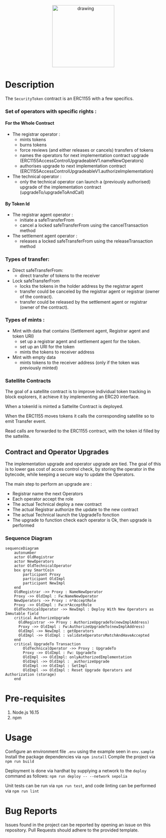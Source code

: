 <div align="center">
  <img src="https://www.cast-framework.com/wp-content/themes/forge-framework/img/logo-cast-w.svg" alt="drawing" width="200"/>
</div>

# Description

The `SecurityToken` contract is an ERC1155 with a few specifics.

### Set of operators with specific rights :

#### For the Whole Contract 
- The registrar operator :
    - mints tokens
    - burns tokens
    - force reviews (and either releases or cancels) transfers of tokens
    - names the operators for next implementation contract upgrade (ERC1155AccessControlUpgradeableV1.nameNewOperators)
    - authorises upgrade to next implementation contract (ERC1155AccessControlUpgradeableV1.authorizeImplementation)
- The technical operator :
    - only the technical operator can launch a (previously authorised) upgrade of the implementation contract (upgradeTo/upgradeToAndCall)

#### By Token Id
- The registrar agent operator :
    - initiate a safeTransferFrom
    - cancel a locked safeTransferFrom using the cancelTransaction method
- The settlement agent operator :
    - releases a locked safeTransferFrom using the releaseTransaction method


### Types of transfer:
- Direct safeTransferFrom:
    - direct transfer of tokens to the receiver
- Lock safeTransferFrom
    - locks the tokens in the holder address by the registrar agent
    - transfer could be canceled by the registrar agent or registrar (owner of the contract).
    - transfer could be released by the settlement agent or registrar (owner of the contract).

### Types of mints :
- Mint with data that contains (Settlement agent, Registrar agent and token URI)
    - set up a registrar agent and settlement agent for the token.
    - set up an URI for the token
    - mints the tokens to receiver address
- Mint with empty data
    - mints tokens to the receiver address (only if the token was previously minted)

### Satellite Contracts

The goal of a satellite contract is to improve individual token tracking in block explorers, it achieve it by implementing an ERC20 interface.

When a tokenId is minted a Sattelite Contract is deployed.

When the ERC1155 moves tokens it calls the corresponding satellite so to emit Transfer event. 

Read calls are forwarded to the ERC1155 contract, with the token id filled by the sattelite.

## Contract and Operator Upgrades

The implementation upgrade and operator upgrade are tied.
The goal of this is to lower gas cost of acces control check, by storing the operator in the bytecode, while keeping a secure way to update the Operators.

The main step to perform an upgrade are :

- Registrar name the next Operators
- Each operator accept the role
- The actual Technical deploy a new contract
- The actual Registrar authorize the update to the new contract
- The actual Technical launch the UpgradeTo fonction
- The upgrade to function check each operator is Ok, then upgrade is performed

### Sequence Diagram

```mermaid
sequenceDiagram
    autonumber
    actor OldRegistrar
    actor NewOperators
    actor OldTechnicalOperator
    box gray SmartCoin
        participant Proxy
        participant OldImpl
        participant NewImpl
    end
    OldRegistrar ->> Proxy : NameNewOperator
    Proxy ->> OldImpl : Fw:NameNewOperator
    NewOperators ->> Proxy : n*AcceptRole
    Proxy ->> OldImpl : Fw:n*AcceptRole
    OldTechnicalOperator ->> NewImpl : Deploy With New Operators as Immutable field
    critical AuthorizeUpgrade
      OldRegistrar ->> Proxy : AuthorizeUpgradeTo(newImplAddress)
      Proxy ->> OldImpl : Fw:AuthorizeUpgradeTo(newImplAddress)
      OldImpl ->> NewImpl : getOperators
      OldImpl ->> OldImpl : validateOperatorsMatchAndHaveAccepted
    end
    critical UpgradeTo Transaction
        OldTechnicalOperator ->> Proxy : UpgradeTo
        Proxy ->> OldImpl : Fw: UpgradeTo
        OldImpl ->> OldImpl: onlyAuthorizedImplementation
        OldImpl ->> OldImpl : _authorizeUpgrade
        OldImpl ->> OldImpl : SetImpl
        OldImpl ->> OldImpl : Reset Upgrade Operators and Authorization (storage)
    end
```

# Pre-requisites

1. Node.js 16.15
2. npm

# Usage

Configure an environment file `.env` using the example seen in `env.sample`
Install the package dependencies via `npm install`
Compile the project via `npm run build`

Deployment is done via hardhat by supplying a network to the `deploy` command as follows: `npm run deploy -- --network sepolia`

Unit tests can be run via `npm run test`, and code linting can be performed via `npm run lint`

# Bug Reports

Issues found in the project can be reported by opening an issue on this repository.
Pull Requests should adhere to the provided template.
